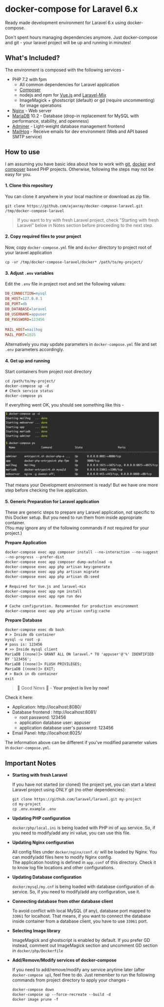 docker-compose for Laravel 6.x
=======================

Ready made development environment for Laravel 6.x using docker-compose.

Don't spent hours managing dependencies anymore. Just docker-compose and git - your laravel project will be up and running in minutes!

What's Included?
------------------------  

The environment is composed with the following services -

- PHP 7.2 with fpm
    - All common dependencies for Laravel application
    - [Composer]
    - nodejs and npm for [Vue.js] and [Laravel-Mix]
    - ImageMagick + ghostscript (default) or gd (require uncommenting) for image operations
- [Nginx] - Web server
- [MariaDB] 10.2 - Database (drop-in replacement for MySQL with performance, stability, and openness)
- [Adminer] - Light-weight database management frontend
- [MailHog] - Receive emails for dev environment (Web and API based SMTP service)

How to use
------------------

I am assuming you have basic idea about how to work with [git], [docker] and [composer] based PHP projects.
Otherwise, following the steps may not be easy for you.

#### 1. Clone this repository 
You can clone it anywhere in your local machine or download as zip file.
```shell script
git clone https://github.com/ajaxray/docker-compose-laravel.git /tmp/docker-compose-laravel  
```

> If you want to try with fresh Laravel project, check "Starting with fresh Laravel" below in Notes section before proceeding to the next step.

#### 2. Copy required files to your project

Now, copy `docker-compose.yml` file and `docker` directory to project root of your laravel application
```shell script
cp -vr /tmp/docker-compose-laravel/docker* /path/to/my-project/
```

#### 3. Adjust `.env` variables 

Edit the `.env` file in project root and set the following values:
```ini
DB_CONNECTION=mysql
DB_HOST=127.0.0.1
DB_PORT=db
DB_DATABASE=laravel
DB_USERNAME=appuser
DB_PASSWORD=123456

MAIL_HOST=mailhog
MAIL_PORT=1025
```  
Alternatively you may update parameters in `docker-compose.yml` file and set `.env` parameters accordingly.

#### 4. Get up and running
 
Start containers from project root directory 
```shell script
cd /path/to/my-project/
docker-compose up -d
# Check service status
docker-compose ps
```

If everything went OK, you should see something like this -

![docker-compose laravel screenshot](./screenshot.png) 

That means your Development environment is ready! 
But we have one more step before checking the live application. 

#### 5. Generic Preparation for Laravel application 

These are generic steps to prepare any Laravel application, not specific to this Docker setup.
But you need to run them from inside appropriate container.   
(You may ignore any of the following commands if not required for your project.)
  

**Prepare Application**

```shell script
docker-compose exec app composer install --no-interaction --no-suggest --no-progress --prefer-dist
docker-compose exec app composer dump-autoload -o
docker-compose exec app php artisan key:generate
docker-compose exec app php artisan migrate
docker-compose exec app php artisan db:seed

# Required for Vue.js and laravel-mix
docker-compose exec app npm install
docker-compose exec app npm run dev

# Cache configuration. Recommended for production environment
docker-compose exec app php artisan config:cache
```

**Prepare Database**

```shell script
docker-compose exec db bash
# > Inside db container
mysql -u root -p
# pass is: 123456
# >> Inside mysql client
MariaDB [(none)]> GRANT ALL ON laravel.* TO 'appuser'@'%' IDENTIFIED BY '123456';
MariaDB [(none)]> FLUSH PRIVILEGES;
MariaDB [(none)]> EXIT;
# > Back in db container
exit
```


> 🎉 Good News 🎉  - **Your project is live by now!** 

Check it here:    

- Application: http://localhost:8080/
- Database frontend : http://localhost:8081/
    - root password: 123456
    - application database user: appuser
    - application database user's password: 123456
- Email Panel: http://localhost:8025/

The information above can be different if you've modified parameter values in `docker-compose.yml`.

Important Notes
---------------
- **Starting with fresh Laravel**  

    If you have not started (or cloned) the project yet, you can start a latest Laravel project using _ONLY_ git (no other dependencies):  
   ```shell script
   git clone https://github.com/laravel/laravel.git my-project
   cd my-project
   cp .env.example .env
   ```
  
- **Updating PHP configuration**

    `docker/php/local.ini` is being loaded with PHP ini of `app` service. So, if you need to modify/add any ini value, you can use this file.

- **Updating Nginx configuration**

    All config files under `docker/nginx/conf.d/` will be loaded by Nginx. You can modify/add files here to modify Nginx config.  
    The application hosting is defined in `app.conf` of this directory. Check it to know log file locations and other configurations.
    
- **Updating Database configuration**

    `docker/mysql/my.cnf` is being loaded with database configuration of `db` service. So, if you need to modify/add any configuration, use it.
        
- **Connecting database from other database client**

    To avoid conflict with local MySQL (if any), database port mapped to `33061` for localhost. 
    That means, if you want to connect the database inside container from a database client, you have to use `33061` port.

- **Selecting Image library**

    ImageMagick and ghostscript is enabled by default. If you prefer GD instead, comment out ImageMagick section and uncomment GD section in `docker/php/Dockerfile`
    
- **Add/Remove/Modify services of docker-compose**

    If you need to add/remove/modify any service anytime later (after `docker-compose up`), feel free to do. 
    Just remember to run the following commands from project directory to apply your changes -
    ```shell script
    docker-compose down
    docker-compose up --force-recreate --build -d
    docker image prune -f
    ```

[MailHog]: https://github.com/mailhog/MailHog
[Nginx]: https://www.nginx.com/
[MariaDB]: https://mariadb.org/
[Adminer]: https://www.adminer.org/
[Composer]: https://getcomposer.org/
[Laravel-Mix]: https://laravel-mix.com/
[Vue.js]: https://vuejs.org/
[git]: https://git-scm.com/
[docker]: https://www.docker.com/
[composer]: https://getcomposer.org/